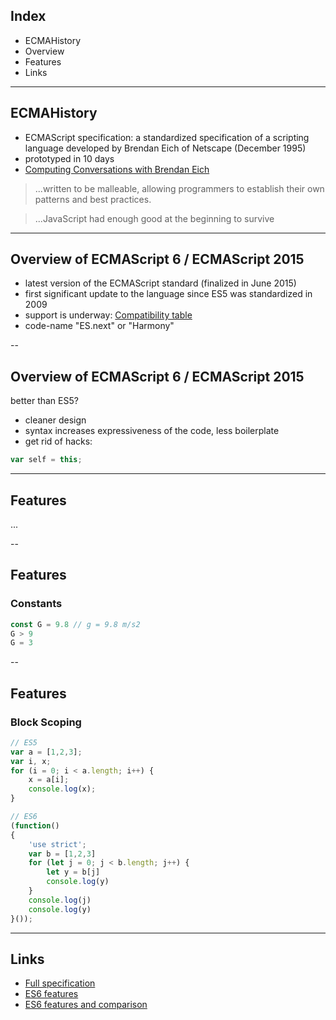## Index

* ECMAHistory
* Overview
* Features
* Links

---
## ECMAHistory

* ECMAScript specification: a standardized specification of a scripting language developed by Brendan Eich of Netscape (December 1995)
* prototyped in 10 days
* [Computing Conversations with Brendan Eich](https://www.youtube.com/watch?v=IPxQ9kEaF8c)

> ...written to be malleable, allowing programmers to establish their own patterns and best practices.


> ...JavaScript had enough good at the beginning to survive

---
## Overview of ECMAScript 6 / ECMAScript 2015

* latest version of the ECMAScript standard (finalized in June 2015)
* first significant update to the language since ES5 was standardized in 2009
* support is underway: [Compatibility table](http://kangax.github.io/compat-table/es6/)
* code-name "ES.next" or "Harmony"

--
## Overview of ECMAScript 6 / ECMAScript 2015

better than ES5?
* cleaner design
* syntax increases expressiveness of the code, less boilerplate
* get rid of hacks: 

```javascript 
var self = this;
```

---
## Features
...

--
## Features
### Constants
```javascript 
const G = 9.8 // g = 9.8 m/s2
G > 9
G = 3
```

--
## Features
### Block Scoping
```javascript 
// ES5
var a = [1,2,3];
var i, x;
for (i = 0; i < a.length; i++) {
    x = a[i];
    console.log(x);
}

// ES6
(function()
{
    'use strict';
	var b = [1,2,3]
	for (let j = 0; j < b.length; j++) {
    	let y = b[j]
    	console.log(y)
	}
	console.log(j)
	console.log(y)
}());
```

---
## Links

* [Full specification](http://www.ecma-international.org/ecma-262/6.0/)
* [ES6 features](https://github.com/lukehoban/es6features)
* [ES6 features and comparison](http://es6-features.org/)